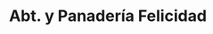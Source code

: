 ---
title: "Abt. y Panadería Felicidad"
url: /la-chorrera/abt-y-panaderia-felicidad/
shop: panadería
---